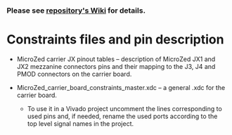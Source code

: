 ### Please see [repository's Wiki](https://github.com/viktor-nikolov/MicroZed-carrier-board/wiki) for details.

# Constraints files and pin description

- MicroZed carrier JX pinout tables &ndash; description of MicroZed JX1 and JX2 mezzanine connectors pins and their mapping to the J3, J4 and PMOD connectors on the carrier board.

- MicroZed_carrier_board_constraints_master.xdc – a general .xdc for the carrier board.
  
  - To use it in a Vivado project uncomment the lines corresponding to used pins and, if needed, rename the used ports according to the top level signal names in the project.
